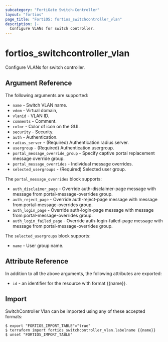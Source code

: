 ```yaml
---
subcategory: "FortiGate Switch-Controller"
layout: "fortios"
page_title: "FortiOS: fortios_switchcontroller_vlan"
description: |-
  Configure VLANs for switch controller.
---
```


# fortios_switchcontroller_vlan
Configure VLANs for switch controller.

## Argument Reference

The following arguments are supported:

* `name` - Switch VLAN name.
* `vdom` - Virtual domain,
* `vlanid` - VLAN ID.
* `comments` - Comment.
* `color` - Color of icon on the GUI.
* `security` - Security.
* `auth` - Authentication.
* `radius_server` - (Required) Authentication radius server.
* `usergroup` - (Required) Authentication usergroup.
* `portal_message_override_group` - Specify captive portal replacement message override group.
* `portal_message_overrides` - Individual message overrides.
* `selected_usergroups` - (Required) Selected user group.

The `portal_message_overrides` block supports:

* `auth_disclaimer_page` - Override auth-disclaimer-page message with message from portal-message-overrides group.
* `auth_reject_page` - Override auth-reject-page message with message from portal-message-overrides group.
* `auth_login_page` - Override auth-login-page message with message from portal-message-overrides group.
* `auth_login_failed_page` - Override auth-login-failed-page message with message from portal-message-overrides group.

The `selected_usergroups` block supports:

* `name` - User group name.


## Attribute Reference

In addition to all the above arguments, the following attributes are exported:
* `id` - an identifier for the resource with format {{name}}.

## Import

SwitchController Vlan can be imported using any of these accepted formats:
```
$ export "FORTIOS_IMPORT_TABLE"="true"
$ terraform import fortios_switchcontroller_vlan.labelname {{name}}
$ unset "FORTIOS_IMPORT_TABLE"
```
